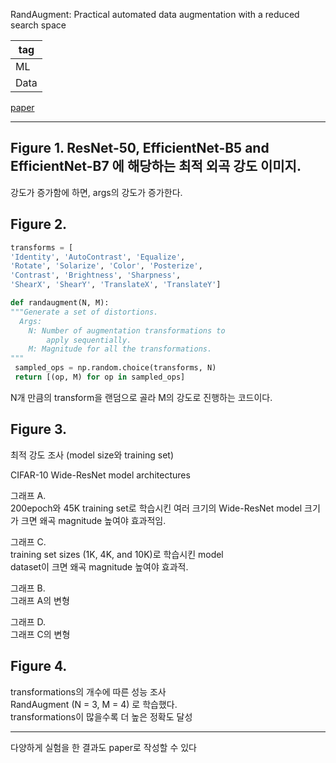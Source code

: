 RandAugment: Practical automated data augmentation with a reduced search space

|tag|
|------|
|ML|
|Data|


[paper](https://arxiv.org/pdf/1909.13719.pdf)  


****




## Figure 1. ResNet-50, EfficientNet-B5 and EfficientNet-B7 에 해당하는 최적 외곡 강도 이미지.  
강도가 증가함에 하면, args의 강도가 증가한다.  



## Figure 2.  
```py
transforms = [
'Identity', 'AutoContrast', 'Equalize',
'Rotate', 'Solarize', 'Color', 'Posterize',
'Contrast', 'Brightness', 'Sharpness',
'ShearX', 'ShearY', 'TranslateX', 'TranslateY']

def randaugment(N, M):
"""Generate a set of distortions.
  Args:
    N: Number of augmentation transformations to
        apply sequentially.
    M: Magnitude for all the transformations.
"""
 sampled_ops = np.random.choice(transforms, N)
 return [(op, M) for op in sampled_ops]
```

N개 만큼의 transform을 랜덤으로 골라 M의 강도로 진행하는 코드이다.  



## Figure 3. 
최적 강도 조사 (model size와 training set)  


CIFAR-10
Wide-ResNet model architectures

그래프 A.  
200epoch와 45K training set로 학습시킨 여러 크기의 Wide-ResNet
model 크기가 크면 왜곡 magnitude 높여야 효과적임.   

그래프 C.  
training set sizes (1K, 4K, and 10K)로 학습시킨 model  
dataset이 크면 왜곡 magnitude 높여야 효과적.  

그래프 B.  
그래프 A의 변형  

그래프 D.   
그래프 C의 변형  



## Figure 4.

transformations의 개수에 따른 성능 조사  
RandAugment (N = 3, M = 4) 로 학습했다.  
transformations이 많을수록 더 높은 정확도 달성



******

다양하게 실험을 한 결과도 paper로 작성할 수 있다